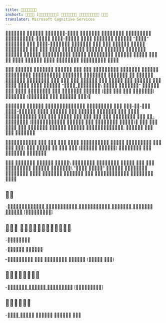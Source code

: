 ```yaml
---
title: 
inshort:  []   
translator: Microsoft Cognitive Services
---
```


  -   
- -    \"\" 
 -      
        
        
   

         
        
          
 \"_\  "    
   (   )  (  
)

     --
-         
       
[-](://) (  
 )       
;    

          \ 
    ( )    

   \      
 \ \" "    
     


---------

-[    
    ](://)
    \[\]

 
--------------------

-

- 

-    ( )


---------

-[  ](://)
    \[\]


---------

-[ ](://)   


